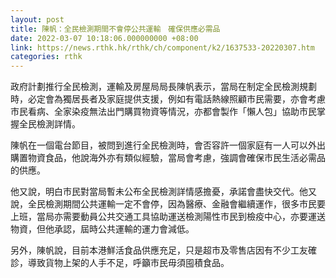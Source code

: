 ```yaml
---
layout: post
title: 陳帆：全民檢測期間不會停公共運輸　確保供應必需品
date: 2022-03-07 10:18:06.000000000 +08:00
link: https://news.rthk.hk/rthk/ch/component/k2/1637533-20220307.htm
categories: rthk
---
```


政府計劃推行全民檢測，運輸及房屋局局長陳帆表示，當局在制定全民檢測規劃時，必定會為獨居長者及家庭提供支援，例如有電話熱線照顧市民需要，亦會考慮市民看病、全家染疫無法出門購買物資等情況，亦都會製作「懶人包」協助市民掌握全民檢測詳情。

陳帆在一個電台節目，被問到進行全民檢測時，會否容許一個家庭有一人可以外出購置物資食品，他說海外亦有類似經驗，當局會考慮，強調會確保市民生活必需品的供應。

他又說，明白市民對當局暫未公布全民檢測詳情感擔憂，承諾會盡快交代。他又說，全民檢測期間公共運輸一定不會停，因為醫療、金融會繼續運作，很多市民要上班，當局亦需要動員公共交通工具協助運送檢測陽性市民到檢疫中心，亦要運送物資，但他承認，屆時公共運輸的運力會減低。

另外，陳帆說，目前本港鮮活食品供應充足，只是超市及零售店因有不少工友確診，導致貨物上架的人手不足，呼籲市民毋須囤積食品。
